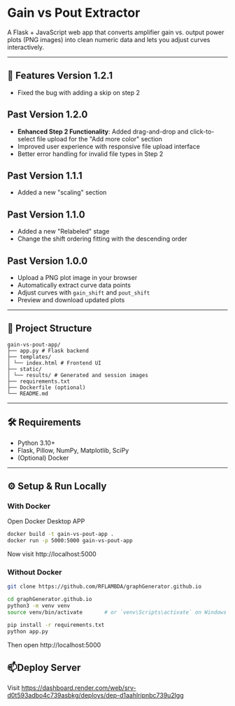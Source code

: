 # Gain vs Pout Extractor

A Flask + JavaScript web app that converts amplifier gain vs. output power plots (PNG images) into clean numeric data and lets you adjust curves interactively.

---
## 🚀 Features Version 1.2.1
    
- Fixed the bug with adding a skip on step 2

## Past Version 1.2.0
    
- **Enhanced Step 2 Functionality**: Added drag-and-drop and click-to-select file upload for the "Add more color" section
- Improved user experience with responsive file upload interface
- Better error handling for invalid file types in Step 2

## Past Version 1.1.1
    
- Added a new "scaling" section

## Past Version 1.1.0
    
- Added a new "Relabeled" stage
- Change the shift ordering fitting with the descending order

## Past Version 1.0.0
    
- Upload a PNG plot image in your browser  
- Automatically extract curve data points  
- Adjust curves with `gain_shift` and `pout_shift`  
- Preview and download updated plots

---

## 📁 Project Structure

```
gain-vs-pout-app/
├── app.py # Flask backend
├── templates/
│ └── index.html # Frontend UI
├── static/
│ └── results/ # Generated and session images
├── requirements.txt
├── Dockerfile (optional)
└── README.md
```

---

## 🛠️ Requirements

- Python 3.10+
- Flask, Pillow, NumPy, Matplotlib, SciPy
- (Optional) Docker

---

## ⚙️ Setup & Run Locally

### With Docker

Open Docker Desktop APP
```bash
docker build -t gain-vs-pout-app .
docker run -p 5000:5000 gain-vs-pout-app
```

Now visit http://localhost:5000

### Without Docker

```bash
git clone https://github.com/RFLAMBDA/graphGenerator.github.io

cd graphGenerator.github.io
python3 -m venv venv
source venv/bin/activate       # or `venv\Scripts\activate` on Windows

pip install -r requirements.txt
python app.py
```

Then open http://localhost:5000

## 📫Deploy Server

Visit https://dashboard.render.com/web/srv-d0t593adbo4c739asbkg/deploys/dep-d1aahlripnbc739u2lgg
